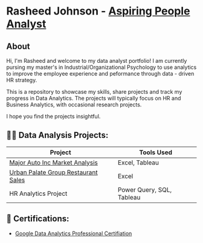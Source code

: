 <h1>Rasheed Johnson - <a href="www.linkedin.com/in/rasheed-johnson-a30947260"> Aspiring People Analyst</a>

<h2>About</h2>  

 Hi, I'm Rasheed and welcome to my data analyst portfolio! I am currently pursing my master's in Industrial/Organizational Psychology to use analytics to improve the employee experience and peformance through data - driven HR strategy. 

This is a repository to showcase my skills, share projects and track my progress in Data Analytics. The projects will typically focus on HR and Business Analytics, with occasional research projects.

I hope you find the projects insightful.

<h2>👨‍💻 Data Analysis Projects:</h2>

| Project | Tools Used |
|--------------|------------|
|<a href="https://github.com/Mun-eo/Major-Auto-Inc-Market-Analysis">Major Auto Inc Market Analysis| Excel, Tableau |
| <a href="https://github.com/Mun-eo/Urban-Palate-Group-Restaurant-Sales-Analysis">Urban Palate Group Restaurant Sales  | Excel |
| HR Analytics Project | Power Query, SQL, Tableau |

<h2> 📑 Certifications:</h2>

 - <a href="https://www.credly.com/badges/e397c830-9e45-4770-a4f6-6f3ea15d4e11/linked_in_profile"> Google Data Analytics Professional Certifiation</a>
